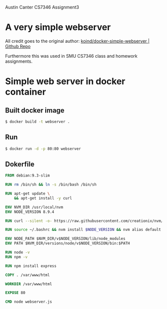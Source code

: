 Austin Canter
CS7346
Assignment3

# A very simple webserver

All credit goes to the original author:
[koind/docker-simple-webserver | Github Repo](https://github.com/koind/docker-simple-webserver)

Furthermore this was used in SMU CS7346 class and homework assignments. 

# Simple web server in docker container

## Built docker image
```sh
$ docker build -t webserver .
```

## Run
```sh
$ docker run -d -p 80:80 webserver
```

## Dokerfile

```dockerfile
FROM debian:9.3-slim

RUN rm /bin/sh && ln -s /bin/bash /bin/sh

RUN apt-get update \
    && apt-get install -y curl

ENV NVM_DIR /usr/local/nvm
ENV NODE_VERSION 8.9.4

RUN curl --silent -o- https://raw.githubusercontent.com/creationix/nvm/v0.31.2/install.sh | bash

RUN source ~/.bashrc && nvm install $NODE_VERSION && nvm alias default $NODE_VERSION && nvm use default

ENV NODE_PATH $NVM_DIR/v$NODE_VERSION/lib/node_modules
ENV PATH $NVM_DIR/versions/node/v$NODE_VERSION/bin:$PATH

RUN node -v
RUN npm -v

RUN npm install express

COPY . /var/www/html

WORKDIR /var/www/html

EXPOSE 80

CMD node webserver.js
```

 